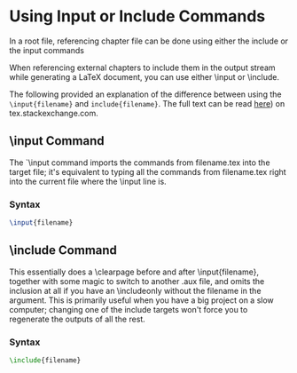 # Using Input or Include Commands

In a root file, referencing chapter file can be done using either the include or the input commands

When referencing external chapters to include them in the output stream while generating a LaTeX document, you can use either \input or \include.

The following provided an explanation of the difference between using the `\input{filename}` and `include{filename}`. The full text can be read <a href="https://tex.stackexchange.com/questions/246/when-should-i-use-input-vs-include">here</a>) on tex.stackexchange.com.

## \input Command

The `\input command imports the commands from filename.tex into the target file; it's equivalent to typing all the commands from filename.tex right into the current file where the \input line is.

### Syntax

```latex
\input{filename}
```
## \include Command

This essentially does a \clearpage before and after \input{filename}, together with some magic to switch to another .aux file, and omits the inclusion at all if you have an \includeonly without the filename in the argument. This is primarily useful when you have a big project on a slow computer; changing one of the include targets won't force you to regenerate the outputs of all the rest.

### Syntax

```latex
\include{filename}
```
